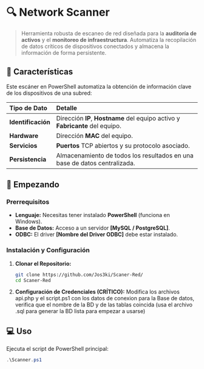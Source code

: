 # 🔍 Network Scanner

> Herramienta robusta de escaneo de red diseñada para la **auditoría de activos** y el **monitoreo de infraestructura**. Automatiza la recopilación de datos críticos de dispositivos conectados y almacena la información de forma persistente.

## 🌟 Características

Este escáner en PowerShell automatiza la obtención de información clave de los dispositivos de una subred:

| Tipo de Dato | Detalle |
| :--- | :--- |
| **Identificación** | Dirección **IP**, **Hostname** del equipo activo y **Fabricante** del equipo. |
| **Hardware** | Dirección **MAC** del equipo. |
| **Servicios** | **Puertos** TCP abiertos y su protocolo asociado. |
| **Persistencia** | Almacenamiento de todos los resultados en una base de datos centralizada. |

## 🚀 Empezando

### Prerrequisitos

* **Lenguaje:** Necesitas tener instalado **PowerShell** (funciona en Windows).
* **Base de Datos:** Acceso a un servidor **[MySQL / PostgreSQL]**.
* **ODBC:** El driver **[Nombre del Driver ODBC]** debe estar instalado.

### Instalación y Configuración

1.  **Clonar el Repositorio:**
    ```bash
    git clone https://github.com/Jos3ki/Scaner-Red/
    cd Scaner-Red
    ```

2.  **Configuración de Credenciales (CRÍTICO):**
    Modifica los archivos api.php y el script.ps1 con los datos de conexion para la Base de datos, verifica que el nombre de la BD y de las tablas coincida (usa el archivo .sql para generar la BD lista para empezar a usarse)

## 💻 Uso

Ejecuta el script de PowerShell principal:

```powershell
.\Scanner.ps1
